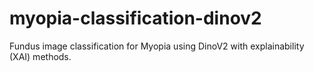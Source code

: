 # myopia-classification-dinov2
Fundus image classification for Myopia using DinoV2 with explainability (XAI) methods.
